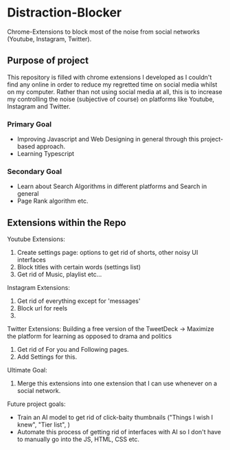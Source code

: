 # Distraction-Blocker
Chrome-Extensions to block most of the noise from social networks (Youtube, Instagram, Twitter). 

## Purpose of project
This repository is filled with chrome extensions I developed as I couldn't find any online in order to reduce my regretted time on social media whilst on my computer.
Rather than not using social media at all, this is to increase my controlling the noise (subjective of course) on platforms like Youtube, Instagram and Twitter.

### Primary Goal
- Improving Javascript and Web Designing in general through this project-based approach.
- Learning Typescript

### Secondary Goal
- Learn about Search Algorithms in different platforms and Search in general
- Page Rank algorithm etc.



## Extensions within the Repo
Youtube Extensions:
1. Create settings page: options to get rid of shorts, other noisy UI interfaces
2. Block titles with certain words (settings list)
3. Get rid of Music, playlist etc...

Instagram Extensions:
1. Get rid of everything except for 'messages'
2. Block url for reels
3. 

Twitter Extensions: Building a free version of the TweetDeck -> Maximize the platform for learning as opposed to drama and politics
1. Get rid of For you and Following pages.
2. Add Settings for this.

Ultimate Goal:
1. Merge this extensions into one extension that I can use whenever on a social network.

Future project goals:
- Train an AI model to get rid of click-baity thumbnails ("Things I wish I knew", "Tier list", )
- Automate this process of getting rid of interfaces with AI so I don't have to manually go into the JS, HTML, CSS etc.
